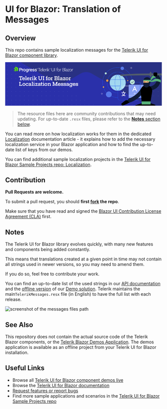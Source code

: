 # UI for Blazor: Translation of Messages

## Overview

This repo contains sample localization messages for the [Telerik UI for Blazor component library](https://www.telerik.com/blazor-ui?utm_medium=referral&utm_source=github&utm_campaign=blazor-ui-trial-gh-public-readme).

[![Telerik UI for Blazor Localization Messages](images/Telerik-UI-for-Blazor-Localization-Messages-830x230-RITM0168127.png)](https://docs.telerik.com/blazor-ui/globalization/localization?utm_medium=referral&utm_source=github&utm_campaign=blazor-awareness-docs-github)

> The resource files here are community contributions that may need updating. For up-to-date `.resx` files, please refer to the [**Notes** section below](#notes).

You can read more on how localization works for them in the dedicated <a href="https://docs.telerik.com/blazor-ui/globalization/localization?utm_medium=referral&utm_source=github&utm_campaign=blazor-ui-trial-gh-public-readme" target="_blank">Localization</a> documentation article - it explains how to add the necessary localization service in your Blazor application and how to find the up-to-date list of keys from our demos.

You can find additional sample localization projects in the <a href="https://github.com/telerik/blazor-ui/tree/master/common/localization" target="_blank">Telerik UI for Blazor Sample Projects repo: Localization</a>.

## Contribution

**Pull Requests are welcome.**

To submit a pull request, you should **first <a href="https://docs.github.com/en/free-pro-team@latest/github/getting-started-with-github/fork-a-repo" target="_blank">fork</a> the repo**.

Make sure that you have read and signed the [Blazor UI Contribution License Agreement (CLA)](https://forms.office.com/Pages/ResponsePage.aspx?id=Z2om2-DLJk2uGtBYH-A1NbWxVqugKN5DvVp8I-1AgOBURFBVSkwyMlA1TkFDVFdMNU1aM1o1UlZQOC4u) first.

## Notes

The Telerik UI for Blazor library evolves quickly, with many new features and components being added constantly. 

This means that translations created at a given point in time may not contain all strings used in newer versions, so you may need to amend them.

If you do so, feel free to contribute your work.

You can find an up-to-date list of the used strings in our [API documentation](https://docs.telerik.com/blazor-ui/api/Telerik.Blazor.Resources.Messages) and the [offline version](https://www.telerik.com/account/my-downloads) of our [Demo solution](http://demos.telerik.com/blazor-ui/). Telerik maintains the main`TelerikMessages.resx` file (in English) to have the full list with each release.

![screenshot of the messages files path](messages-path-screenshot.png)

## See Also

This repository does not contain the actual source code of the Telerik Blazor components, or the [Telerik Blazor Demos Application](http://demos.telerik.com/blazor-ui/). The demos application is available as an offline project from your Telerik UI for Blazor installation.

## Useful Links

* Browse all [Telerik UI for Blazor component demos live](https://demos.telerik.com/blazor-ui)
* Browse the [Telerik UI for Blazor documentation](https://docs.telerik.com/blazor-ui/introduction?utm_medium=referral&utm_source=github&utm_campaign=blazor-ui-trial-gh-public-readme)
* [Request features or report bugs](https://feedback.telerik.com/blazor?utm_medium=referral&utm_source=github&utm_campaign=blazor-ui-trial-gh-public-readme)
* Find more sample applications and scenarios in the [Telerik UI for Blazor Sample Projects repo](https://github.com/telerik/blazor-ui)
